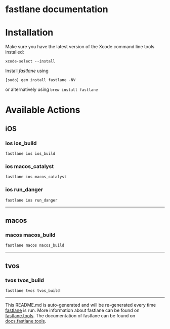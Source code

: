 fastlane documentation
================
# Installation

Make sure you have the latest version of the Xcode command line tools installed:

```
xcode-select --install
```

Install _fastlane_ using
```
[sudo] gem install fastlane -NV
```
or alternatively using `brew install fastlane`

# Available Actions
## iOS
### ios ios_build
```
fastlane ios ios_build
```

### ios macos_catalyst
```
fastlane ios macos_catalyst
```

### ios run_danger
```
fastlane ios run_danger
```


----

## macos
### macos macos_build
```
fastlane macos macos_build
```


----

## tvos
### tvos tvos_build
```
fastlane tvos tvos_build
```


----

This README.md is auto-generated and will be re-generated every time [fastlane](https://fastlane.tools) is run.
More information about fastlane can be found on [fastlane.tools](https://fastlane.tools).
The documentation of fastlane can be found on [docs.fastlane.tools](https://docs.fastlane.tools).
